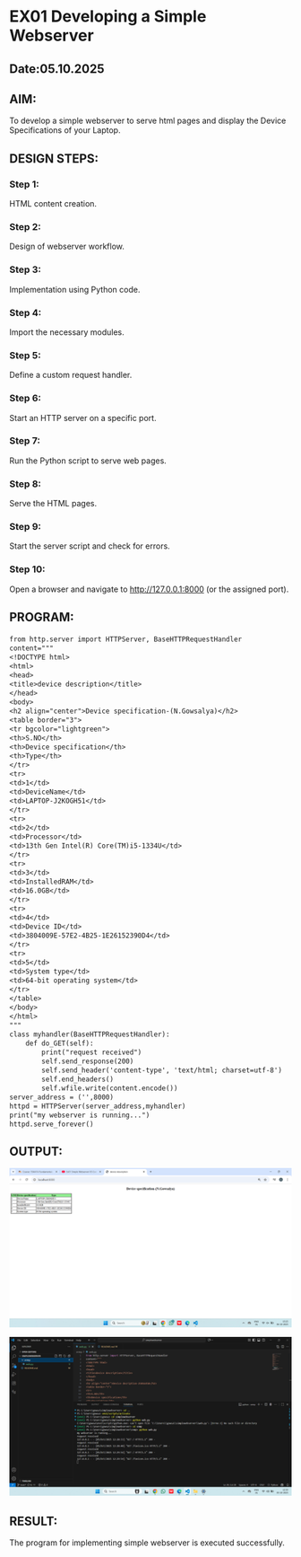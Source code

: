 # EX01 Developing a Simple Webserver
## Date:05.10.2025

## AIM:
To develop a simple webserver to serve html pages and display the Device Specifications of your Laptop.

## DESIGN STEPS:
### Step 1: 
HTML content creation.

### Step 2:
Design of webserver workflow.

### Step 3:
Implementation using Python code.

### Step 4:
Import the necessary modules.

### Step 5:
Define a custom request handler.

### Step 6:
Start an HTTP server on a specific port.

### Step 7:
Run the Python script to serve web pages.

### Step 8:
Serve the HTML pages.

### Step 9:
Start the server script and check for errors.

### Step 10:
Open a browser and navigate to http://127.0.0.1:8000 (or the assigned port).

## PROGRAM:

```
from http.server import HTTPServer, BaseHTTPRequestHandler
content="""
<!DOCTYPE html>
<html>
<head>
<title>device description</title>
</head>
<body>
<h2 align="center">Device specification-(N.Gowsalya)</h2>
<table border="3">
<tr bgcolor="lightgreen">
<th>S.NO</th>
<th>Device specification</th>
<th>Type</th>
</tr>
<tr>
<td>1</td>
<td>DeviceName</td>
<td>LAPTOP-J2KOGH51</td>
</tr>
<tr>
<td>2</td>
<td>Processor</td>
<td>13th Gen Intel(R) Core(TM)i5-1334U</td>
</tr>
<tr>
<td>3</td>
<td>InstalledRAM</td>
<td>16.0GB</td>
</tr>
<tr>
<td>4</td>
<td>Device ID</td>
<td>3804009E-57E2-4B25-1E26152390D4</td>
</tr>
<tr>
<td>5</td>
<td>System type</td>
<td>64-bit operating system</td>
</tr>
</table>
</body>
</html>
"""
class myhandler(BaseHTTPRequestHandler):
    def do_GET(self):
        print("request received")
        self.send_response(200)
        self.send_header('content-type', 'text/html; charset=utf-8')
        self.end_headers()
        self.wfile.write(content.encode())
server_address = ('',8000)
httpd = HTTPServer(server_address,myhandler)
print("my webserver is running...")
httpd.serve_forever()

```
## OUTPUT:

![alt text](<Screenshot (29).png>)


![alt text](<Screenshot (26).png>)


## RESULT:
The program for implementing simple webserver is executed successfully.
